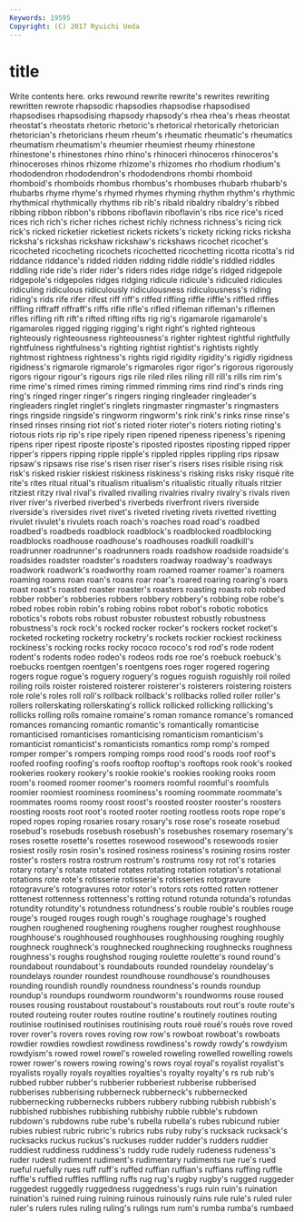 ```yaml
---
Keywords: 19595 
Copyright: (C) 2017 Ryuichi Ueda
---
```


# title

Write contents here.
orks rewound rewrite rewrite's rewrites rewriting rewritten rewrote rhapsodic rhapsodies
rhapsodise rhapsodised rhapsodises rhapsodising rhapsody rhapsody's rhea rhea's rheas rheostat
rheostat's rheostats rhetoric rhetoric's rhetorical rhetorically rhetorician rhetorician's rhetoricians rheum
rheum's rheumatic rheumatic's rheumatics rheumatism rheumatism's rheumier rheumiest rheumy rhinestone
rhinestone's rhinestones rhino rhino's rhinoceri rhinoceros rhinoceros's rhinoceroses rhinos rhizome
rhizome's rhizomes rho rhodium rhodium's rhododendron rhododendron's rhododendrons rhombi rhomboid
rhomboid's rhomboids rhombus rhombus's rhombuses rhubarb rhubarb's rhubarbs rhyme rhyme's
rhymed rhymes rhyming rhythm rhythm's rhythmic rhythmical rhythmically rhythms rib
rib's ribald ribaldry ribaldry's ribbed ribbing ribbon ribbon's ribbons riboflavin
riboflavin's ribs rice rice's riced rices rich rich's richer riches
richest richly richness richness's ricing rick rick's ricked ricketier ricketiest
rickets rickets's rickety ricking ricks ricksha ricksha's rickshas rickshaw rickshaw's
rickshaws ricochet ricochet's ricocheted ricocheting ricochets ricochetted ricochetting ricotta ricotta's
rid riddance riddance's ridded ridden ridding riddle riddle's riddled riddles
riddling ride ride's rider rider's riders rides ridge ridge's ridged
ridgepole ridgepole's ridgepoles ridges ridging ridicule ridicule's ridiculed ridicules ridiculing
ridiculous ridiculously ridiculousness ridiculousness's riding riding's rids rife rifer rifest
riff riff's riffed riffing riffle riffle's riffled riffles riffling riffraff
riffraff's riffs rifle rifle's rifled rifleman rifleman's riflemen rifles rifling
rift rift's rifted rifting rifts rig rig's rigamarole rigamarole's rigamaroles
rigged rigging rigging's right right's righted righteous righteously righteousness righteousness's
righter rightest rightful rightfully rightfulness rightfulness's righting rightist rightist's rightists
rightly rightmost rightness rightness's rights rigid rigidity rigidity's rigidly rigidness
rigidness's rigmarole rigmarole's rigmaroles rigor rigor's rigorous rigorously rigors rigour
rigour's rigours rigs rile riled riles riling rill rill's rills
rim rim's rime rime's rimed rimes riming rimmed rimming rims
rind rind's rinds ring ring's ringed ringer ringer's ringers ringing
ringleader ringleader's ringleaders ringlet ringlet's ringlets ringmaster ringmaster's ringmasters rings
ringside ringside's ringworm ringworm's rink rink's rinks rinse rinse's rinsed
rinses rinsing riot riot's rioted rioter rioter's rioters rioting rioting's
riotous riots rip rip's ripe ripely ripen ripened ripeness ripeness's
ripening ripens riper ripest riposte riposte's riposted ripostes riposting ripped
ripper ripper's rippers ripping ripple ripple's rippled ripples rippling rips
ripsaw ripsaw's ripsaws rise rise's risen riser riser's risers rises
risible rising risk risk's risked riskier riskiest riskiness riskiness's risking
risks risky risqué rite rite's rites ritual ritual's ritualism ritualism's
ritualistic ritually rituals ritzier ritziest ritzy rival rival's rivalled rivalling
rivalries rivalry rivalry's rivals riven river river's riverbed riverbed's riverbeds
riverfront rivers riverside riverside's riversides rivet rivet's riveted riveting rivets
rivetted rivetting rivulet rivulet's rivulets roach roach's roaches road road's
roadbed roadbed's roadbeds roadblock roadblock's roadblocked roadblocking roadblocks roadhouse roadhouse's
roadhouses roadkill roadkill's roadrunner roadrunner's roadrunners roads roadshow roadside roadside's
roadsides roadster roadster's roadsters roadway roadway's roadways roadwork roadwork's roadworthy
roam roamed roamer roamer's roamers roaming roams roan roan's roans
roar roar's roared roaring roaring's roars roast roast's roasted roaster
roaster's roasters roasting roasts rob robbed robber robber's robberies robbers
robbery robbery's robbing robe robe's robed robes robin robin's robing
robins robot robot's robotic robotics robotics's robots robs robust robuster
robustest robustly robustness robustness's rock rock's rocked rocker rocker's rockers
rocket rocket's rocketed rocketing rocketry rocketry's rockets rockier rockiest rockiness
rockiness's rocking rocks rocky rococo rococo's rod rod's rode rodent
rodent's rodents rodeo rodeo's rodeos rods roe roe's roebuck roebuck's
roebucks roentgen roentgen's roentgens roes roger rogered rogering rogers rogue
rogue's roguery roguery's rogues roguish roguishly roil roiled roiling roils
roister roistered roisterer roisterer's roisterers roistering roisters role role's roles
roll roll's rollback rollback's rollbacks rolled roller roller's rollers rollerskating
rollerskating's rollick rollicked rollicking rollicking's rollicks rolling rolls romaine romaine's
roman romance romance's romanced romances romancing romantic romantic's romantically romanticise
romanticised romanticises romanticising romanticism romanticism's romanticist romanticist's romanticists romantics romp
romp's romped romper romper's rompers romping romps rood rood's roods
roof roof's roofed roofing roofing's roofs rooftop rooftop's rooftops rook
rook's rooked rookeries rookery rookery's rookie rookie's rookies rooking rooks
room room's roomed roomer roomer's roomers roomful roomful's roomfuls roomier
roomiest roominess roominess's rooming roommate roommate's roommates rooms roomy roost
roost's roosted rooster rooster's roosters roosting roosts root root's rooted
rooter rooting rootless roots rope rope's roped ropes roping rosaries
rosary rosary's rose rose's roseate rosebud rosebud's rosebuds rosebush rosebush's
rosebushes rosemary rosemary's roses rosette rosette's rosettes rosewood rosewood's rosewoods
rosier rosiest rosily rosin rosin's rosined rosiness rosiness's rosining rosins
roster roster's rosters rostra rostrum rostrum's rostrums rosy rot rot's
rotaries rotary rotary's rotate rotated rotates rotating rotation rotation's rotational
rotations rote rote's rotisserie rotisserie's rotisseries rotogravure rotogravure's rotogravures rotor
rotor's rotors rots rotted rotten rottener rottenest rottenness rottenness's rotting
rotund rotunda rotunda's rotundas rotundity rotundity's rotundness rotundness's rouble rouble's
roubles rouge rouge's rouged rouges rough rough's roughage roughage's roughed
roughen roughened roughening roughens rougher roughest roughhouse roughhouse's roughhoused roughhouses
roughhousing roughing roughly roughneck roughneck's roughnecked roughnecking roughnecks roughness roughness's
roughs roughshod rouging roulette roulette's round round's roundabout roundabout's roundabouts
rounded roundelay roundelay's roundelays rounder roundest roundhouse roundhouse's roundhouses rounding
roundish roundly roundness roundness's rounds roundup roundup's roundups roundworm roundworm's
roundworms rouse roused rouses rousing roustabout roustabout's roustabouts rout rout's
route route's routed routeing router routes routine routine's routinely routines
routing routinise routinised routinises routinising routs roué roué's roués rove
roved rover rover's rovers roves roving row row's rowboat rowboat's
rowboats rowdier rowdies rowdiest rowdiness rowdiness's rowdy rowdy's rowdyism rowdyism's
rowed rowel rowel's roweled roweling rowelled rowelling rowels rower rower's
rowers rowing rowing's rows royal royal's royalist royalist's royalists royally
royals royalties royalties's royalty royalty's rs rub rub's rubbed rubber
rubber's rubberier rubberiest rubberise rubberised rubberises rubberising rubberneck rubberneck's rubbernecked
rubbernecking rubbernecks rubbers rubbery rubbing rubbish rubbish's rubbished rubbishes rubbishing
rubbishy rubble rubble's rubdown rubdown's rubdowns rube rube's rubella rubella's
rubes rubicund rubier rubies rubiest rubric rubric's rubrics rubs ruby
ruby's rucksack rucksack's rucksacks ruckus ruckus's ruckuses rudder rudder's rudders
ruddier ruddiest ruddiness ruddiness's ruddy rude rudely rudeness rudeness's ruder
rudest rudiment rudiment's rudimentary rudiments rue rue's rued rueful ruefully
rues ruff ruff's ruffed ruffian ruffian's ruffians ruffing ruffle ruffle's
ruffled ruffles ruffling ruffs rug rug's rugby rugby's rugged ruggeder
ruggedest ruggedly ruggedness ruggedness's rugs ruin ruin's ruination ruination's ruined
ruing ruining ruinous ruinously ruins rule rule's ruled ruler ruler's
rulers rules ruling ruling's rulings rum rum's rumba rumba's rumbaed
